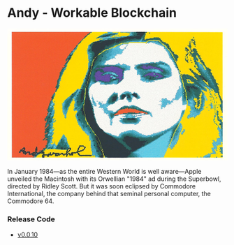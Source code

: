 # Andy - Workable Blockchain

![Lores](/assets/Andy.png)

In January 1984—as the entire Western World is well aware—Apple unveiled the Macintosh with its Orwellian "1984" ad during the Superbowl, directed by Ridley Scott. But it was soon eclipsed by Commodore International, the company behind that seminal personal computer, the Commodore 64.

### Release Code

+ [v0.0.10](https://github.com/udtrokia/Radiancy/release/tag/v0.0.10)

